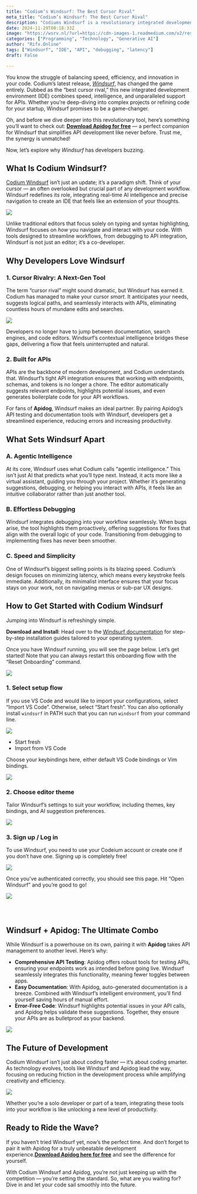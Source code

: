 ```yaml
---
title: "Codium’s Windsurf: The Best Cursor Rival"
meta_title: "Codium’s Windsurf: The Best Cursor Rival"
description: "Codiums Windsurf is a revolutionary integrated development environment (IDE) that enhances coding efficiency through advanced cursor functionality and real-time AI intelligence. It simplifies API integration, allowing developers to navigate code seamlessly and reducing the need for external documentation. The tool features proactive debugging, minimal latency, and a user-friendly interface, making it a powerful asset for both individual developers and teams. Pairing Windsurf with Apidog further enhances API management, ensuring a streamlined and productive development experience."
date: 2024-11-29T00:18:33Z
image: "https://wsrv.nl/?url=https://cdn-images-1.readmedium.com/v2/resize:fit:800/1*yiQMA5NCpkRA90EYaZc_zg.png"
categories: ["Programming", "Technology", "Generative AI"]
author: "Rifx.Online"
tags: ["Windsurf", "IDE", "API", "debugging", "latency"]
draft: False

---
```





You know the struggle of balancing speed, efficiency, and innovation in your code. Codium’s latest release, [*Windsurf*](https://codeium.com/windsurf), has changed the game entirely. Dubbed as the “best cursor rival,” this new integrated development environment (IDE) combines speed, intelligence, and unparalleled support for APIs. Whether you’re deep\-diving into complex projects or refining code for your startup, Windsurf promises to be a game\-changer.

Oh, and before we dive deeper into this revolutionary tool, here’s something you’ll want to check out: [**Download Apidog for free**](https://bit.ly/4ebMDGm) — a perfect companion for Windsurf that simplifies API development like never before. Trust me, the synergy is unmatched!

Now, let’s explore why *Windsurf* has developers buzzing.




## What Is Codium Windsurf?

[Codium Windsurf](https://codeium.com/windsurf) isn’t just an update; it’s a paradigm shift. Think of your cursor — an often overlooked but crucial part of any development workflow. Windsurf redefines its role, integrating real\-time AI intelligence and precise navigation to create an IDE that feels like an extension of your thoughts.

![](https://wsrv.nl/?url=https://cdn-images-1.readmedium.com/v2/resize:fit:800/1*dSgBeGV_3OenWJw9wlEdRQ.gif?output=gif&n=50)

Unlike traditional editors that focus solely on typing and syntax highlighting, Windsurf focuses on *how* you navigate and interact with your code. With tools designed to streamline workflows, from debugging to API integration, Windsurf is not just an editor; it’s a co\-developer.


## Why Developers Love Windsurf


### 1\. Cursor Rivalry: A Next\-Gen Tool

The term “cursor rival” might sound dramatic, but Windsurf has earned it. Codium has managed to make your cursor *smart*. It anticipates your needs, suggests logical paths, and seamlessly interacts with APIs, eliminating countless hours of mundane edits and searches.

![](https://wsrv.nl/?url=https://cdn-images-1.readmedium.com/v2/resize:fit:800/1*y6GE8M3r8ZuCAPGSlEfr-Q.gif?output=gif&n=50)

Developers no longer have to jump between documentation, search engines, and code editors. Windsurf’s contextual intelligence bridges these gaps, delivering a flow that feels uninterrupted and natural.


### 2\. Built for APIs

APIs are the backbone of modern development, and Codium understands that. Windsurf’s tight API integration ensures that working with endpoints, schemas, and tokens is no longer a chore. The editor automatically suggests relevant endpoints, highlights potential issues, and even generates boilerplate code for your API workflows.

For fans of **Apidog**, Windsurf makes an ideal partner. By pairing Apidog’s API testing and documentation tools with Windsurf, developers get a streamlined experience, reducing errors and increasing productivity.


## What Sets Windsurf Apart


### A. Agentic Intelligence

At its core, Windsurf uses what Codium calls “agentic intelligence.” This isn’t just AI that predicts what you’ll type next. Instead, it acts more like a virtual assistant, guiding you through your project. Whether it’s generating suggestions, debugging, or helping you interact with APIs, it feels like an intuitive collaborator rather than just another tool.


### B. Effortless Debugging

Windsurf integrates debugging into your workflow seamlessly. When bugs arise, the tool highlights them proactively, offering suggestions for fixes that align with the overall logic of your code. Transitioning from debugging to implementing fixes has never been smoother.


### C. Speed and Simplicity

One of Windsurf’s biggest selling points is its blazing speed. Codium’s design focuses on minimizing latency, which means every keystroke feels immediate. Additionally, its minimalist interface ensures that your focus stays on your work, not on navigating menus or sub\-par UX designs.


## How to Get Started with Codium Windsurf

Jumping into Windsurf is refreshingly simple.

**Download and Install**: Head over to the [Windsurf documentation](https://docs.codeium.com/windsurf/getting-started) for step\-by\-step installation guides tailored to your operating system.

Once you have Windsurf running, you will see the page below. Let’s get started! Note that you can always restart this onboarding flow with the “Reset Onboarding” command.

![](https://wsrv.nl/?url=https://cdn-images-1.readmedium.com/v2/resize:fit:800/0*AJ37NogWBJ6r1H2r.png)


### ​1\. Select setup flow

If you use VS Code and would like to import your configurations, select “Import VS Code”. Otherwise, select “Start fresh”. You can also optionally install `windsurf` in PATH such that you can run `windsurf` from your command line.

![](https://wsrv.nl/?url=https://cdn-images-1.readmedium.com/v2/resize:fit:800/0*wQsh4NZAhBPdDthG.png)

* Start fresh
* Import from VS Code

Choose your keybindings here, either default VS Code bindings or Vim bindings.

![](https://wsrv.nl/?url=https://cdn-images-1.readmedium.com/v2/resize:fit:800/0*EkSlVOaY-7Nhc2I1.png)


### ​2\. Choose editor theme

Tailor Windsurf’s settings to suit your workflow, including themes, key bindings, and AI suggestion preferences.

![](https://wsrv.nl/?url=https://cdn-images-1.readmedium.com/v2/resize:fit:800/0*xmDWVNU_B9qkhtv_.png)


### ​3\. Sign up / Log in

To use Windsurf, you need to use your Codeium account or create one if you don’t have one. Signing up is completely free!

![](https://wsrv.nl/?url=https://cdn-images-1.readmedium.com/v2/resize:fit:800/0*8dPa3P-PW-r6EjkD.png)

Once you’ve authenticated correctly, you should see this page. Hit “Open Windsurf” and you’re good to go!

![](https://wsrv.nl/?url=https://cdn-images-1.readmedium.com/v2/resize:fit:800/0*bMno5hhWxTRwrjnL.png)


### ​


## Windsurf \+ Apidog: The Ultimate Combo

While Windsurf is a powerhouse on its own, pairing it with **Apidog** takes API management to another level. Here’s why:

* **Comprehensive API Testing**: Apidog offers robust tools for testing APIs, ensuring your endpoints work as intended before going live. Windsurf seamlessly integrates this functionality, meaning fewer toggles between apps.
* **Easy Documentation**: With Apidog, auto\-generated documentation is a breeze. Combined with Windsurf’s intelligent environment, you’ll find yourself saving hours of manual effort.
* **Error\-Free Code**: Windsurf highlights potential issues in your API calls, and Apidog helps validate these suggestions. Together, they ensure your APIs are as bulletproof as your backend.

![](https://wsrv.nl/?url=https://cdn-images-1.readmedium.com/v2/resize:fit:800/1*eKOPAb-uMQtiTwiVwpKzHA.png)


## The Future of Development

Codium Windsurf isn’t just about coding faster — it’s about coding smarter. As technology evolves, tools like Windsurf and Apidog lead the way, focusing on reducing friction in the development process while amplifying creativity and efficiency.

![](https://wsrv.nl/?url=https://cdn-images-1.readmedium.com/v2/resize:fit:800/0*HcEEFqGV3uYqRh8G.png)

Whether you’re a solo developer or part of a team, integrating these tools into your workflow is like unlocking a new level of productivity.


## Ready to Ride the Wave?

If you haven’t tried Windsurf yet, now’s the perfect time. And don’t forget to pair it with Apidog for a truly unbeatable development experience.[**Download Apidog here for free**](https://bit.ly/4ebMDGm) and see the difference for yourself.

With Codium Windsurf and Apidog, you’re not just keeping up with the competition — you’re setting the standard. So, what are you waiting for? Dive in and let your code sail smoothly into the future.


